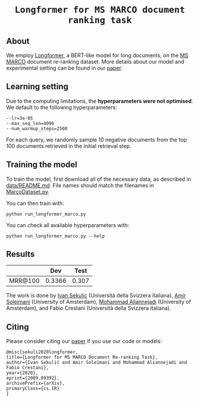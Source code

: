 # <p align=center>`Longformer for MS MARCO document ranking task`</p>

## About

We employ [Longformer](https://github.com/allenai/longformer), a BERT-like model for long documents, on the [MS MARCO](https://microsoft.github.io/msmarco/) document re-ranking dataset. More details about our model and experimental setting can be found in our [paper](https://arxiv.org/abs/2009.09392).

## Learning setting

Due to the computing limitations, the **hyperparameters were not optimised**. We default to the following hyperparameters:
```
--lr=3e-05
--max_seq_len=4096
--num_warmup_steps=2500
```

For each query, we randomly sample 10 negative documents from the top 100 documents retrieved in the initial retrieval step. 

## Training the model

To train the model, first download all of the necessary data, as described in [data/README.md](data/README.md). File names should match the filenames in [MarcoDataset.py](src/MarcoDataset.py).

You can then train with:
```
python run_longformer_marco.py
```
You can check all available hyperparameters with:
```
python run_longformer_marco.py --help
```

## Results

|       |Dev|Test|
|-------|---|----|
|MRR@100|0.3366|0.307|


The work is done by [Ivan Sekulic](https://isekulic.github.io/) (Università della Svizzera italiana), [Amir Soleimani](https://asoleimanib.github.io) (University of Amsterdam), [Mohammad Aliannejadi](https://aliannejadi.com/) (University of Amsterdam), and Fabio Crestani (Università della Svizzera italiana).

## Citing

Please consider citing our [paper](https://arxiv.org/abs/2009.09392) if you use our code or models:

    @misc{sekuli2020longformer,
    title={Longformer for MS MARCO Document Re-ranking Task},
    author={Ivan Sekulić and Amir Soleimani and Mohammad Aliannejadi and Fabio Crestani},
    year={2020},
    eprint={2009.09392},
    archivePrefix={arXiv},
    primaryClass={cs.IR}
    }
